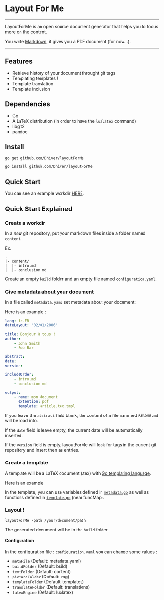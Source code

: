# Layout For Me

----

LayoutForMe is an open source document generator that helps you to focus more on the content.

You write [Markdown](https://daringfireball.net/projects/markdown/), it gives you a PDF document (for now...).

----

## Features

* Retrieve history of your document throught git tags
* Templating templates !
* Template translation
* Template inclusion

## Dependencies

* Go
* A LaTeX distribution (in order to have the `lualatex` command)
* libgit2
* pandoc

## Install

`go get github.com/Dhiver/layoutForMe`

`go install github.com/Dhiver/layoutForMe`

## Quick Start

You can see an example workdir [HERE](https://github.com/Dhiver/layoutForMe_example).

## Quick Start Explained

### Create a workdir

In a *new* git repository, put your markdown files inside a folder named `content`. 

Ex.
```
.
|- content/
|  |- intro.md
|  |- conclusion.md
```

Create an empty `build` folder and an empty file named `configuration.yaml`.

### Give metadata about your document

In a file called `metadata.yaml` set metadata about your document:

Here is an example :

```yaml
lang: fr-FR
dateLayout: "02/01/2006"

title: Bonjour à tous !
author:
    - John Smith
    - Foo Bar

abstract:
date:
version:

includeOrder:
    - intro.md
    - conclusion.md

output:
    - name: mon_document
      extention: pdf
      template: article.tex.tmpl
```

If you leave the `abstract` field blank, the content of a file nammed `README.md` will be load into.

If the `date` field is leave empty, the current date will be automatically inserted.

If the `version` field is empty, layoutForMe will look for tags in the current git repository and insert then as entries.

### Create a template

A template will be a LaTeX document (.tex) with [Go templating language](https://golang.org/pkg/text/template/).

[Here is an example](https://github.com/Dhiver/layoutForMe_example/blob/master/templates/article.tex.tmpl)

In the template, you can use variables defined in [`metadata.go`](metadata.go) as well as functions defined in [`template.go`](template.go#L30) (near funcMap).

### Layout !

`layoutForMe -path /your/document/path`

The generated document will be in the `build` folder.

#### Configuration

In the configuration file : `configuration.yaml` you can change some values :

* `metaFile` (Default: metadata.yaml)
* `buildFolder` (Default: build)
* `textFolder` (Default: content)
* `pictureFolder` (Default: img)
* `templateFolder` (Default: templates)
* `translateFolder` (Default: translations)
* `latexEngine` (Default: lualatex)
